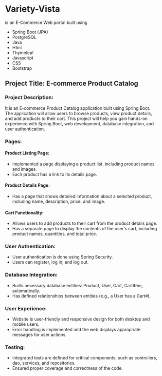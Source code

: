 # Variety-Vista
is an E-Commerce Web portal built using 
- Spring Boot (JPA)
- PostgreSQL
- Java
- Html
- Thymeleaf
- Javascript
- CSS
- Bootstrap

## Project Title: E-commerce Product Catalog

### Project Description:
It is an E-commerce Product Catalog application built using Spring Boot. The application will allow users to browse products, view product details, and add products to their cart. This project will help you gain hands-on experience with Spring Boot, web development, database integration, and user authentication.

### Pages:
  #### Product Listing Page:
  - Implemented a page displaying a product list, including product names and images.
  - Each product has a link to its details page.
    
  #### Product Details Page:
  - Has a page that shows detailed information about a selected product, including name, description, price, and image.

  #### Cart Functionality:
  - Allows users to add products to their cart from the product details page.
  - Has a separate page to display the contents of the user's cart, including product names, quantities, and total price.

### User Authentication:
- User authentication is done using Spring Security.
- Users can register, log in, and log out.

### Database Integration:
- Builts necessary database entities: Product, User, Cart, CartItem, automatically.
- Has defined relationships between entities (e.g., a User has a Cart#).

### User Experience:
- Website is user-friendly and responsive design for both desktop and mobile users.
- Error handling is implemented and the web displays appropriate messages for user actions.

### Testing:
- Integrated tests are defined for critical components, such as controllers, dao, services, and repositories.
- Ensured proper coverage and correctness of the code.
